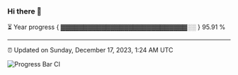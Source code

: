 ### Hi there 👋

⏳ Year progress { ▓▓▓▓▓▓▓▓▓▓▓▓▓▓▓▓▓▓▓▓▓▓▓▓▓▓▓▓░░ } 95.91 %

---

⏰ Updated on Sunday, December 17, 2023, 1:24 AM UTC

![Progress Bar CI](https://github.com/arthurbuhl/arthurbuhl/workflows/Progress%20Bar%20CI/badge.svg)
